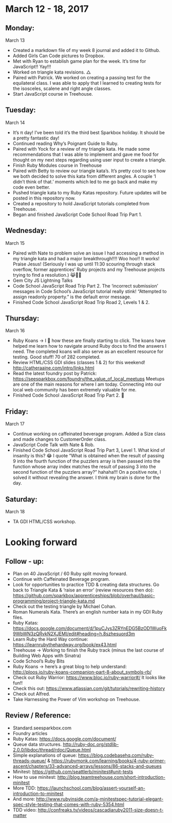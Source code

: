 March 12 - 18, 2017
===================

Monday:
-------
March 13
* Created a markdown file of my week 8 journal and added it to Github. 
* Added Girls Can Code pictures to Dropbox.
* Met with Ryan to establish game plan for the week. It’s time for JavaScript!! Yay!!! 
* Worked on triangle kata revisions. △
* Paired with Patrick. We worked on creating a passing test for the equilateral class. I was able to apply that I learned to creating tests for the isosceles, scalene and right angle classes.
* Start JavaScript course in Treehouse.

Tuesday:
--------
March 14
* It’s π day! I’ve been told it’s the third best Sparkbox holiday. It should be a pretty fantastic day!
* Continued reading Why’s Poignant Guide to Ruby. 
* Paired with Yock for a review of my triangle kata. He made some recommendations that I was able to implement and gave me food for thought on my next steps regarding using user input to create a triangle.
* Finish Ruby Modules course in Treehouse
* Paired with Betty to review our triangle kata’s. It’s pretty cool to see how we both decided to solve this kata from different angles. A couple ‘I didn’t think of that.’ moments which led to me go back and make my code even better.
* Pushed triangle kata to my Ruby Katas repository. Future updates will be posted in this repository now. 
* Created a repository to hold JavaScript tutorials completed from Treehouse.
* Began and finished JavaScript Code School Road Trip Part 1. 

Wednesday:
----------
March 15
* Paired with Nate to problem solve an issue I had accessing a method in my triangle kata and had a major breakthrough!!!! Woo hoo!! It works! Praise Jesus! (Seriously I was up until 11:30 scouring through stack overflow, former apprentices’ Ruby projects and my Treehouse projects trying to find a resolution.) 😹💃💥
* Gem City JS Lightning Talks
* Code School JavaScript Road Trip Part 2. The ‘incorrect submission’ messages in Code School’s JavaScript  tutorial really stink! “Attempted to assign readonly property.” is the default error message. 
* Finished Code School JavaScript Road Trip Road 2, Levels 1 & 2.

Thursday:
---------
March 16
* Ruby Koans → I 💛 how these are finally starting to click. The koans have helped me learn how to navigate around Ruby docs to find the answers I need. The completed koans will also serve as an excellent resource for testing. Good stuff! 70 of 282 completed.
* Review HTML/CSS GDI slides (classes 1 & 2) for this weekend! http://catheraaine.com/intro/links.html
* Read the latest foundry post by Patrick: https://seesparkbox.com/foundry/the_value_of_local_meetups Meetups are one of the main reasons for where I am today. Connecting into our local web community has been extremely valuable for me.
* Finished Code School JavaScript Road Trip Part 2. 🚗

Friday:
-------
March 17
* Continue working on caffeinated beverage program. Added a Size class and made changes to CustomerOrder class.
* JavaScript Code Talk with Nate & Rob.
* Finished Code School JavaScript Road Trip Part 3, Level 1. What kind of insanity is this? 😂 I quote “What is obtained when the result of passing 9 into the fourth function of the puzzlers array is then passed into the function whose array index matches the result of passing 3 into the second function of the puzzlers array?” hahaha!!! On a positive note, I solved it without revealing the answer. I think my brain is done for the day.

Saturday:
---------
March 18
* TA GDI HTML/CSS workshop.


Looking forward
===============

Follow - up:
------------
* Plan on 40 JavaScript / 60 Ruby split moving forward.
* Continue with Caffeinated Beverage program.
* Look for opportunities to practice TDD & creating data structures.
Go back to Triangle Kata & ‘raise an error’ (review resources then do): https://github.com/sparkbox/apprenticeships/blob/overhaul/basic-programming/project-triangle-kata.md
* Check out the testing triangle by Michael Cohan.
* Roman Numerals Kata. There’s an english number kata in my GDI Ruby files.
* Ruby Katas: https://docs.google.com/document/d/1puCJys3ZRYnEDG5BzOD1WuoFk9WbWN3zQRvkN2XJEMI/edit#heading=h.8szhesuord3m
* Learn Ruby the Hard Way continue: https://learnrubythehardway.org/book/ex43.html
* Treehouse → Working to finish the Ruby track (minus the last course of Building Web Apps with Sinatra) 
* Code School’s Ruby Bits
* Ruby Koans → here’s a great blog to help understand: http://ploos.io/ruby-koans-companion-part-8-about_symbols-rb/
* Check out Ruby Warrior: https://www.bloc.io/ruby-warrior#/ It looks like fun!!
* Check this out: https://www.atlassian.com/git/tutorials/rewriting-history
* Check out Alfred.
* Take Harnessing the Power of Vim workshop on Treehouse.

Review / Reference:
-------------------
* Standard.seesparkbox.com 
* Foundry articles
* Ruby Katas: https://docs.google.com/document/
* Queue data structures.  http://ruby-doc.org/stdlib-2.0.0/libdoc/thread/rdoc/Queue.html 
* Simple explanations of queue: https://blog.codebasehq.com/ruby-threads-queue/ & https://rubymonk.com/learning/books/4-ruby-primer-ascent/chapters/33-advanced-arrays/lessons/86-stacks-and-queues
* Minitest: https://github.com/seattlerb/minitest#unit-tests
* How to use minitest: http://blog.teamtreehouse.com/short-introduction-minitest
* More TDD: https://launchschool.com/blog/assert-yourself-an-introduction-to-minitest
* And more: http://www.rubyinside.com/a-minitestspec-tutorial-elegant-spec-style-testing-that-comes-with-ruby-5354.html
* TDD video: http://confreaks.tv/videos/cascadiaruby2011-size-doesn-t-matter


